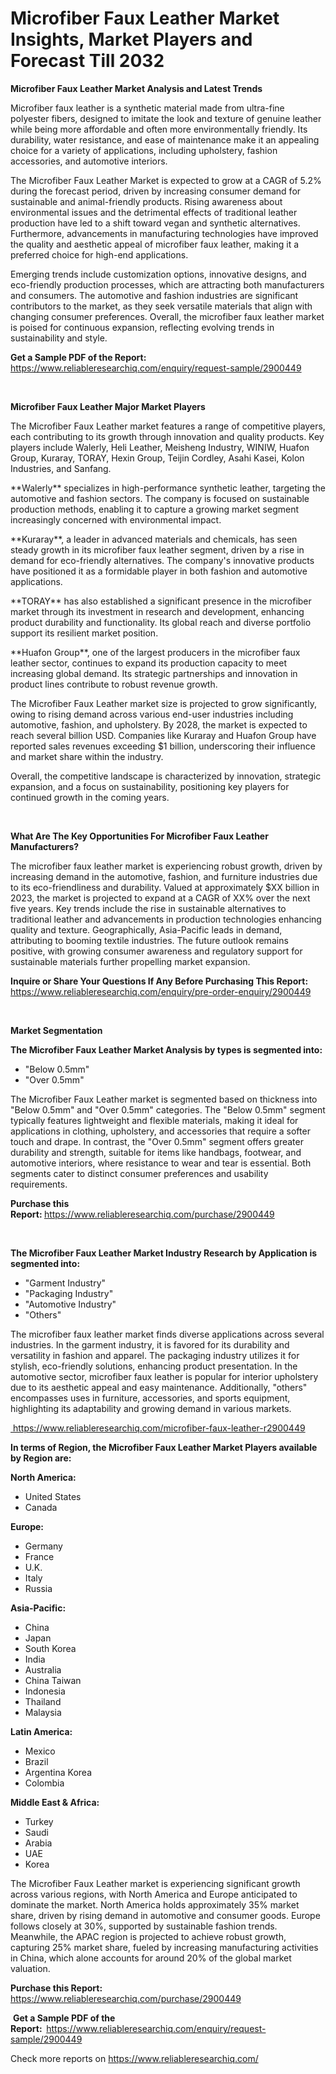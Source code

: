 <p><h1>Microfiber Faux Leather Market Insights, Market Players and Forecast Till 2032</h1></p><p><strong>Microfiber Faux Leather Market Analysis and Latest Trends</strong></p>
<p><p>Microfiber faux leather is a synthetic material made from ultra-fine polyester fibers, designed to imitate the look and texture of genuine leather while being more affordable and often more environmentally friendly. Its durability, water resistance, and ease of maintenance make it an appealing choice for a variety of applications, including upholstery, fashion accessories, and automotive interiors. </p><p>The Microfiber Faux Leather Market is expected to grow at a CAGR of 5.2% during the forecast period, driven by increasing consumer demand for sustainable and animal-friendly products. Rising awareness about environmental issues and the detrimental effects of traditional leather production have led to a shift toward vegan and synthetic alternatives. Furthermore, advancements in manufacturing technologies have improved the quality and aesthetic appeal of microfiber faux leather, making it a preferred choice for high-end applications. </p><p>Emerging trends include customization options, innovative designs, and eco-friendly production processes, which are attracting both manufacturers and consumers. The automotive and fashion industries are significant contributors to the market, as they seek versatile materials that align with changing consumer preferences. Overall, the microfiber faux leather market is poised for continuous expansion, reflecting evolving trends in sustainability and style.</p></p>
<p><strong>Get a Sample PDF of the Report:&nbsp;</strong> <a href="https://www.reliableresearchiq.com/enquiry/request-sample/2900449?utm_campaign=3361&utm_medium=2&utm_source=Github&utm_content=ia&utm_term=16032025&utm_id=microfiber-faux-leather">https://www.reliableresearchiq.com/enquiry/request-sample/2900449</a></p>
<p>&nbsp;</p>
<p><strong>Microfiber Faux Leather Major Market Players</strong></p>
<p><p>The Microfiber Faux Leather market features a range of competitive players, each contributing to its growth through innovation and quality products. Key players include Walerly, Heli Leather, Meisheng Industry, WINIW, Huafon Group, Kuraray, TORAY, Hexin Group, Teijin Cordley, Asahi Kasei, Kolon Industries, and Sanfang.</p><p>**Walerly** specializes in high-performance synthetic leather, targeting the automotive and fashion sectors. The company is focused on sustainable production methods, enabling it to capture a growing market segment increasingly concerned with environmental impact. </p><p>**Kuraray**, a leader in advanced materials and chemicals, has seen steady growth in its microfiber faux leather segment, driven by a rise in demand for eco-friendly alternatives. The company's innovative products have positioned it as a formidable player in both fashion and automotive applications.</p><p>**TORAY** has also established a significant presence in the microfiber market through its investment in research and development, enhancing product durability and functionality. Its global reach and diverse portfolio support its resilient market position.</p><p>**Huafon Group**, one of the largest producers in the microfiber faux leather sector, continues to expand its production capacity to meet increasing global demand. Its strategic partnerships and innovation in product lines contribute to robust revenue growth.</p><p>The Microfiber Faux Leather market size is projected to grow significantly, owing to rising demand across various end-user industries including automotive, fashion, and upholstery. By 2028, the market is expected to reach several billion USD. Companies like Kuraray and Huafon Group have reported sales revenues exceeding $1 billion, underscoring their influence and market share within the industry. </p><p>Overall, the competitive landscape is characterized by innovation, strategic expansion, and a focus on sustainability, positioning key players for continued growth in the coming years.</p></p>
<p>&nbsp;</p>
<p><strong>What Are The Key Opportunities For Microfiber Faux Leather Manufacturers?</strong></p>
<p><p>The microfiber faux leather market is experiencing robust growth, driven by increasing demand in the automotive, fashion, and furniture industries due to its eco-friendliness and durability. Valued at approximately $XX billion in 2023, the market is projected to expand at a CAGR of XX% over the next five years. Key trends include the rise in sustainable alternatives to traditional leather and advancements in production technologies enhancing quality and texture. Geographically, Asia-Pacific leads in demand, attributing to booming textile industries. The future outlook remains positive, with growing consumer awareness and regulatory support for sustainable materials further propelling market expansion.</p></p>
<p><strong>Inquire or Share Your Questions If Any Before Purchasing This Report:</strong> <a href="https://www.reliableresearchiq.com/enquiry/pre-order-enquiry/2900449?utm_campaign=3361&utm_medium=2&utm_source=Github&utm_content=ia&utm_term=16032025&utm_id=microfiber-faux-leather">https://www.reliableresearchiq.com/enquiry/pre-order-enquiry/2900449</a></p>
<p>&nbsp;</p>
<p><strong>Market Segmentation</strong></p>
<p><strong>The Microfiber Faux Leather Market Analysis by types is segmented into:</strong></p>
<p><ul><li>"Below 0.5mm"</li><li>"Over 0.5mm"</li></ul></p>
<p><p>The Microfiber Faux Leather market is segmented based on thickness into "Below 0.5mm" and "Over 0.5mm" categories. The "Below 0.5mm" segment typically features lightweight and flexible materials, making it ideal for applications in clothing, upholstery, and accessories that require a softer touch and drape. In contrast, the "Over 0.5mm" segment offers greater durability and strength, suitable for items like handbags, footwear, and automotive interiors, where resistance to wear and tear is essential. Both segments cater to distinct consumer preferences and usability requirements.</p></p>
<p><strong>Purchase this Report:&nbsp;</strong><a href="https://www.reliableresearchiq.com/purchase/2900449?utm_campaign=3361&utm_medium=2&utm_source=Github&utm_content=ia&utm_term=16032025&utm_id=microfiber-faux-leather">https://www.reliableresearchiq.com/purchase/2900449</a></p>
<p>&nbsp;</p>
<p><strong>The Microfiber Faux Leather Market Industry Research by Application is segmented into:</strong></p>
<p><ul><li>"Garment Industry"</li><li>"Packaging Industry"</li><li>"Automotive Industry"</li><li>"Others"</li></ul></p>
<p><p>The microfiber faux leather market finds diverse applications across several industries. In the garment industry, it is favored for its durability and versatility in fashion and apparel. The packaging industry utilizes it for stylish, eco-friendly solutions, enhancing product presentation. In the automotive sector, microfiber faux leather is popular for interior upholstery due to its aesthetic appeal and easy maintenance. Additionally, "others" encompasses uses in furniture, accessories, and sports equipment, highlighting its adaptability and growing demand in various markets.</p></p>
<p><a href="https://www.reliableresearchiq.com/microfiber-faux-leather-r2900449?utm_campaign=3361&utm_medium=2&utm_source=Github&utm_content=ia&utm_term=16032025&utm_id=microfiber-faux-leather">&nbsp;https://www.reliableresearchiq.com/microfiber-faux-leather-r2900449</a></p>
<p><strong>In terms of Region, the Microfiber Faux Leather Market Players available by Region are:</strong></p>
<p>
    <p> <strong> North America: </strong>
        <ul>
            <li>United States</li>
            <li>Canada</li>
        </ul>
        </p> 
    <p> <strong> Europe: </strong>
        <ul>
            <li>Germany</li>
            <li>France</li>
            <li>U.K.</li>
            <li>Italy</li>
            <li>Russia</li>
        </ul>
        </p> 
    <p> <strong> Asia-Pacific: </strong>
        <ul>
            <li>China</li>
            <li>Japan</li>
            <li>South Korea</li>
            <li>India</li>
            <li>Australia</li>
            <li>China Taiwan</li>
            <li>Indonesia</li>
            <li>Thailand</li>
            <li>Malaysia</li>
        </ul>
        </p> 
    <p> <strong> Latin America: </strong>
        <ul>
            <li>Mexico</li>
            <li>Brazil</li>
            <li>Argentina Korea</li>
            <li>Colombia</li>
        </ul>
        </p> 
    <p> <strong> Middle East & Africa: </strong>
        <ul>
            <li>Turkey</li>
            <li>Saudi</li>
            <li>Arabia</li>
            <li>UAE</li>
            <li>Korea</li>
        </ul>
    </p>
    </p>
<p><p>The Microfiber Faux Leather market is experiencing significant growth across various regions, with North America and Europe anticipated to dominate the market. North America holds approximately 35% market share, driven by rising demand in automotive and consumer goods. Europe follows closely at 30%, supported by sustainable fashion trends. Meanwhile, the APAC region is projected to achieve robust growth, capturing 25% market share, fueled by increasing manufacturing activities in China, which alone accounts for around 20% of the global market valuation.</p></p>
<p><strong>Purchase this Report: </strong><a href="https://www.reliableresearchiq.com/purchase/2900449?utm_campaign=3361&utm_medium=2&utm_source=Github&utm_content=ia&utm_term=16032025&utm_id=microfiber-faux-leather">https://www.reliableresearchiq.com/purchase/2900449</a></p>
<p>&nbsp;<strong>Get a Sample PDF of the Report:&nbsp;&nbsp;</strong><a href="https://www.reliableresearchiq.com/enquiry/request-sample/2900449?utm_campaign=3361&utm_medium=2&utm_source=Github&utm_content=ia&utm_term=16032025&utm_id=microfiber-faux-leather">https://www.reliableresearchiq.com/enquiry/request-sample/2900449</a></p>
<p><strong></strong></p>
<p>Check more reports on <a href="https://www.reliableresearchiq.com/?utm_campaign=3361&utm_medium=2&utm_source=Github&utm_content=ia&utm_term=16032025&utm_id=microfiber-faux-leather">https://www.reliableresearchiq.com/</a></p>